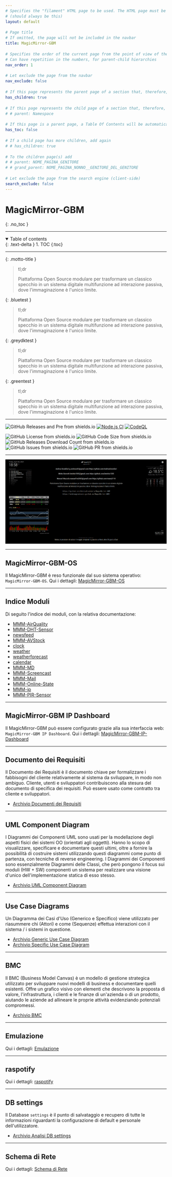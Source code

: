 ```yaml
---
# Specifies the "filament" HTML page to be used. The HTML page must be located in the "_layouts" folder.
# (should always be this)
layout: default

# Page title
# If omitted, the page will not be included in the navbar
title: MagicMirror-GBM

# Specifies the order of the current page from the point of view of the navbar
# Can have repetition in the numbers, for parent-child hierarchies
nav_order: 1

# Let exclude the page from the navbar
nav_exclude: false

# If this page represents the parent page of a section that, therefore, has children, specify it in the following way
has_children: true

# If this page represents the child page of a section that, therefore, has ONE parent page, specify it in the following way
# # parent: Namespace

# If this page is a parent page, a Table Of Contents will be automatically generated containing all related child pages. Use the option below to disable this functionality.
has_toc: false

# If a child page has more children, add again
# # has_children: true

# To the children page(s) add
# # parent: NOME_PAGINA_GENITORE
# # grand_parent: NOME_PAGINA_NONNO__GENITORE_DEL_GENITORE

# Let exclude the page from the search engine (client-side)
search_exclude: false
---
```


# MagicMirror-GBM
{: .no_toc }

---

<!-- Table of contents -->
<details open markdown="block">
  <summary>
    Table of contents
  </summary>
  {: .text-delta }
1. TOC
{:toc}
</details>

---

{: .motto-title } 
> <p style="blockquote-title-fixer">tl;dr</p>
>
> Piattaforma Open Source modulare per trasformare un classico specchio in un sistema digitale multifunzione ad interazione passiva, dove l'immaginazione è l'unico limite.


{: .bluetest } 
> tl;dr
>
> Piattaforma Open Source modulare per trasformare un classico specchio in un sistema digitale multifunzione ad interazione passiva, dove l'immaginazione è l'unico limite.


{: .greydktest } 
> tl;dr
>
> Piattaforma Open Source modulare per trasformare un classico specchio in un sistema digitale multifunzione ad interazione passiva, dove l'immaginazione è l'unico limite.


{: .greentest } 
> tl;dr
>
> Piattaforma Open Source modulare per trasformare un classico specchio in un sistema digitale multifunzione ad interazione passiva, dove l'immaginazione è l'unico limite.

---

![GitHub Releases and Pre from shields.io](https://img.shields.io/github/v/release/AndreaGrandieri/MagicMirror-GBM?include_prereleases)
[![Node.js CI](https://github.com/AndreaGrandieri/MagicMirror-GBM/actions/workflows/node.js.yml/badge.svg)](https://github.com/AndreaGrandieri/MagicMirror-GBM/actions/workflows/node.js.yml)
[![CodeQL](https://github.com/AndreaGrandieri/MagicMirror-GBM/actions/workflows/codeql-analysis.yml/badge.svg)](https://github.com/AndreaGrandieri/MagicMirror-GBM/actions/workflows/codeql-analysis.yml)
<!-- ![Dependecies from shields.io&david-dm.org](https://img.shields.io/david/AndreaGrandieri/MagicMirror-GBM?path=src) -->
![GitHub License from shields.io](https://img.shields.io/github/license/AndreaGrandieri/MagicMirror-GBM)
![GitHub Code Size from shields.io](https://img.shields.io/github/languages/code-size/AndreaGrandieri/MagicMirror-GBM)
![GitHub Releases Download Count from shields.io](https://img.shields.io/github/downloads/AndreaGrandieri/MagicMirror-GBM/total)
![GitHub Issues from shields.io](https://img.shields.io/github/issues/AndreaGrandieri/MagicMirror-GBM)
![GitHub PR from shields.io](https://img.shields.io/github/issues-pr/AndreaGrandieri/MagicMirror-GBM)

---

[![one-face-GUI.gif](assets/Overview-GUI/MagicMirror-GBM-GUI/one-face-GUI.gif)](assets/Overview-GUI/MagicMirror-GBM-GUI/one-face-GUI.gif)

---

## MagicMirror-GBM-OS

Il MagicMirror-GBM è reso funzionale dal suo sistema operativo: `MagicMirror-GBM-OS`.
Qui i dettagli: [MagicMirror-GBM-OS](pages/MagicMirror-GBM-OS)

---

## Indice Moduli

Di seguito l'indice dei moduli, con la relativa documentazione:

- [MMM-AirQuality](pages/DocumentazioneModuli/MMM-AirQuality/MMM-AirQuality)
- [MMM-DHT-Sensor](pages/DocumentazioneModuli/MMM-DHT-Sensor/MMM-DHT-Sensor)
- [newsfeed](pages/DocumentazioneModuli/newsfeed/newsfeed)
- [MMM-AVStock](pages/DocumentazioneModuli/MMM-AVStock/MMM-AVStock)
- [clock](pages/DocumentazioneModuli/clock/clock)
- [weather](pages/DocumentazioneModuli/weather/weather)
- [weatherforecast](pages/DocumentazioneModuli/weatherforecast/weatherforecast)
- [calendar](pages/DocumentazioneModuli/calendar/calendar)
- [MMM-MD](pages/DocumentazioneModuli/MMM-MD/MMM-MD)
- [MMM-Screencast](pages/DocumentazioneModuli/MMM-Screencast/MMM-Screencast)
- [MMM-Mail](pages/DocumentazioneModuli/MMM-Mail/MMM-Mail)
- [MMM-Online-State](pages/DocumentazioneModuli/MMM-Online-State/MMM-Online-State)
- [MMM-ip](pages/DocumentazioneModuli/MMM-ip/MMM-ip)
- [MMM-PIR-Sensor](pages/DocumentazioneModuli/MMM-PIR-Sensor/MMM-PIR-Sensor)

---

## MagicMirror-GBM IP Dashboard

Il MagicMirror-GBM può essere configurato grazie alla sua interfaccia web: `MagicMirror-GBM IP Dashboard`.
Qui i dettagli: [MagicMirror-GBM-IP-Dashboard](pages/MagicMirror-GBM-IP-Dashboard)

---

## Documento dei Requisiti

Il Documento dei Requisiti è il documento chiave per formalizzare i fabbisogni del cliente relativamente al sistema da sviluppare, in modo non ambiguo. Cliente, utenti e sviluppatori contribuiscono alla stesura del documento di specifica dei requisiti. Può essere usato come contratto tra cliente e sviluppatori.

- [Archivio Documenti dei Requisiti](pages/ArchivioDocumentiDeiRequisiti)

---

## UML Component Diagram

I Diagrammi dei Componenti UML sono usati per la modellazione degli aspetti fisici dei sistemi OO (orientati agli oggetti). Hanno lo scopo di visualizzare, specificare e documentare questi ultimi, oltre a fornire la possibilità di costruire sistemi utilizzando questi diagrammi come punto di partenza, con tecniche di reverse engineering.
I Diagrammi dei Componenti sono essenzialmente Diagrammi delle Classi, che però pongono il focus sui moduli (HW + SW) componenti un sistema per realizzare una visione d'unico dell'implementazione statica di esso stesso.

- [Archivio UML Component Diagram](pages/ArchivioUMLComponentDiagram)

---

## Use Case Diagrams

Un Diagramma dei Casi d'Uso (Generico e Specifico) viene utilizzato per riasummere chi (Attori) e come (Sequenze) effettua interazioni con il sistema / i sistemi in questione.

- [Archivio Generic Use Case Diagram](pages/UseCaseDiagrams/ArchivioGenericUseCaseDiagram)
- [Archivio Specific Use Case Diagram](pages/UseCaseDiagrams/ArchivioSpecificUseCaseDiagram)

---

## BMC

Il BMC (Business Model Canvas) è un modello di gestione strategica utilizzato per sviluppare nuovi modelli di business e documentare quelli esistenti. Offre un grafico visivo con elementi che descrivono la proposta di valore, l'infrastruttura, i clienti e le finanze di un'azienda o di un prodotto, aiutando le aziende ad allineare le proprie attività evidenziando potenziali compromessi.

- [Archivio BMC](pages/ArchivioBMC)

---

## Emulazione

Qui i dettagli: [Emulazione](pages/Emulazione)

---

## raspotify

Qui i dettagli: [raspotify](pages/raspotify)

---

## DB settings

Il Database `settings` è il punto di salvataggio e recupero di tutte le informazioni riguardanti la configurazione
di default e personale dell'utilizzatore.

- [Archivio Analisi DB settings](pages/ProgettazioneDatabase_settings/ProgettazioneDatabase_settings)

---

## Schema di Rete

Qui i dettagli: [Schema di Rete](pages/schemaDiRete)
